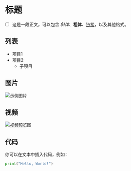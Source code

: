 # 标题

- [ ] 这是一段正文，可以包含 *斜体*、**粗体**、[链接](https://www.example.com)，以及其他格式。

## 列表

- 项目1
- 项目2
  - 子项目

## 图片

![示例图片](https://www.example.com/image.jpg)

## 视频

[![视频预览图](./video_thumbnail.jpg)](./videos/actual_video.mp4)

## 代码

你可以在文本中插入代码，例如：

```python
print("Hello, World!")

